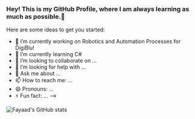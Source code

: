 ### Hey! This is my GitHub Profile, where I am always learning as much as possible.👋



Here are some ideas to get you started:

- 🔭 I’m currently working on Robotics and Automation Processes for DigiBlu!
- 🌱 I’m currently learning C# 
- 👯 I’m looking to collaborate on ...
- 🤔 I’m looking for help with ...
- 💬 Ask me about ...
- 📫 How to reach me: ...
- 😄 Pronouns: ...
- ⚡ Fun fact: ...
-->



![Fayaad's GitHub stats](https://github-readme-stats.vercel.app/api?username=FayaadAbrahams&show_icons=true&theme=onedark)
